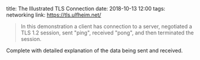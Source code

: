 title: The Illustrated TLS Connection
date: 2018-10-13 12:00
tags: networking
link: https://tls.ulfheim.net/

> In this demonstration a client has connection to a server, negotiated a TLS 1.2 session,
> sent "ping", received "pong", and then terminated the session.

Complete with detailed explanation of the data being sent and received.